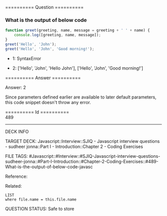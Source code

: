 ========== Question ==========  

### What is the output of below code

```javascript
function greet(greeting, name, message = greeting + ' ' + name) {
    console.log([greeting, name, message]);
}
greet('Hello', 'John');
greet('Hello', 'John', 'Good morning!');
```

-   1: SyntaxError

-   2: ['Hello', 'John', 'Hello John'], ['Hello', 'John', 'Good morning!']  

========== Answer ==========  

Answer: 2

Since parameters defined earlier are available to later default parameters, this code snippet doesn't throw any error.

========== Id ==========  
489

---

DECK INFO

TARGET DECK: Javascript::Interview::SJIQ - Javascript interview questions - sudheer jonna::Part I - Introduction::Chapter 2 - Coding Exercises

FILE TAGS: #Javascript::#Interview::#SJIQ-Javascript-interview-questions-sudheer-jonna::#Part-I-Introduction::#Chapter-2-Coding-Exercises::#489-What-is-the-output-of-below-code-javasc

Reference:

Related:

```dataview
LIST
where file.name = this.file.name
```

QUESTION STATUS: Safe to store
